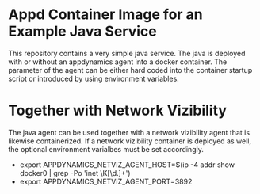 # Appd Container Image for an Example Java Service

This repository contains a very simple java service. The java is deployed with or without an appdynamics agent into a docker container.
The parameter of the agent can be either hard coded into the container startup script or introduced by using environment variables.

# Together with Network Vizibility

The java agent can be used together with a network vizibility agent that is likewise containerized. If a network vizibility container
is deployed as well, the optional environment varialbes must be set accordingly.


* export APPDYNAMICS_NETVIZ_AGENT_HOST=$(ip -4 addr show docker0 | grep -Po 'inet \K[\d.]+')
* export APPDYNAMICS_NETVIZ_AGENT_PORT=3892
